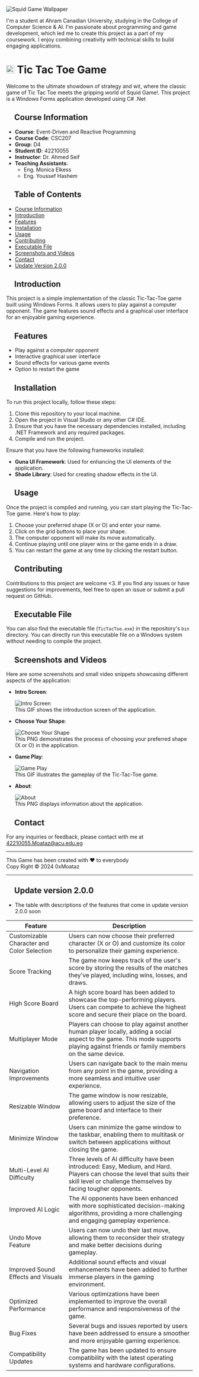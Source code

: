 
![Squid Game Wallpaper](Doc/Screenshot/SquidGame.jpg)

I'm a student at Ahram Canadian University, studying in the College of Computer Science & AI. I'm passionate about programming and game development, which led me to create this project as a part of my coursework. I enjoy combining creativity with technical skills to build engaging applications.

# <img src="Doc/Icons/TicTacToe.ico" style="width:0.80em; height:0.80em;"/> Tic Tac Toe Game 

Welcome to the ultimate showdown of strategy and wit, where the classic game of Tic Tac Toe meets the gripping world of Squid Game!. This project is a Windows Forms application developed using C# .Net

## <img src="Doc/Icons/Course_Information_25px.png" style="width:0.80em; height:0.80em;"/> Course Information

- **Course**: Event-Driven and Reactive Programming
- **Course Code**: CSC207
- **Group**: D4
- **Student ID**: 42210055
- **Instructor**: Dr. Ahmed Seif
- **Teaching Assistants**:
  - Eng. Monica Elkess
  - Eng. Youssef Hashem

## <img src="Doc/Icons/Table_of_Contents_25px.png" style="width:0.80em; height:0.80em;"/> Table of Contents

- [Course Information](#course-information)
- [Introduction](#introduction)
- [Features](#features)
- [Installation](#installation)
- [Usage](#usage)
- [Contributing](#contributing)
- [Executable File](#executable-file)
- [Screenshots and Videos](#screenshots-and-videos)
- [Contact](#contact)
- [Update Version 2.0.0](#update-version-200)

## <img src="Doc/Icons/Introduction_25px.png" style="width:0.80em; height:0.80em;"/> Introduction

This project is a simple implementation of the classic Tic-Tac-Toe game built using Windows Forms. It allows users to play against a computer opponent. The game features sound effects and a graphical user interface for an enjoyable gaming experience.

## <img src="Doc/Icons/Features_25px.png" style="width:0.80em; height:0.80em;"/> Features

- Play against a computer opponent
- Interactive graphical user interface
- Sound effects for various game events
- Option to restart the game

## <img src="Doc/Icons/Installation_25px.png" style="width:0.80em; height:0.80em;"/> Installation

To run this project locally, follow these steps:

1. Clone this repository to your local machine.
2. Open the project in Visual Studio or any other C# IDE.
3. Ensure that you have the necessary dependencies installed, including .NET Framework and any required packages.
4. Compile and run the project.

Ensure that you have the following frameworks installed:

- **Guna UI Framework**: Used for enhancing the UI elements of the application.
- **Shade Library**: Used for creating shadow effects in the UI.

## <img src="Doc/Icons/Usage_25px.png" style="width:0.80em; height:0.80em;"/> Usage

Once the project is compiled and running, you can start playing the Tic-Tac-Toe game. Here's how to play:

1. Choose your preferred shape (X or O) and enter your name.
2. Click on the grid buttons to place your shape.
3. The computer opponent will make its move automatically.
4. Continue playing until one player wins or the game ends in a draw.
5. You can restart the game at any time by clicking the restart button.

## <img src="Doc/Icons/Contributing_25px.png" style="width:0.80em; height:0.80em;"/> Contributing

Contributions to this project are welcome <3. If you find any issues or have suggestions for improvements, feel free to open an issue or submit a pull request on GitHub.

## <img src="Doc/Icons/Executable_File_25px.png" style="width:0.80em; height:0.80em;"/> Executable File

You can also find the executable file (`TicTacToe.exe`) in the repository's `bin` directory. You can directly run this executable file on a Windows system without needing to compile the project.

## <img src="Doc/Icons/Screenshots_and_Videos_25px.png" style="width:0.80em; height:0.80em;"/> Screenshots and Videos

Here are some screenshots and small video snippets showcasing different aspects of the application:

- **Intro Screen**:
  
  ![Intro Screen](Doc/Screenshot/sg1600x900.gif)  
  This GIF shows the introduction screen of the application.

- **Choose Your Shape**:
  
  ![Choose Your Shape](Doc/Screenshot/Screen04.gif)  
  This PNG demonstrates the process of choosing your preferred shape (X or O) in the application.

- **Game Play**:
  
  ![Game Play](Doc/Screenshot/Screen01.gif)  
  This GIF illustrates the gameplay of the Tic-Tac-Toe game.
  
- **About**:

  ![About](Doc/Screenshot/Screen05.gif)  
  This PNG displays information about the application.
  
## <img src="Doc/Icons/Contact_25px.png" style="width:0.80em; height:0.80em;"/> Contact

For any inquiries or feedback, please contact with me at 42210055.Moataz@acu.edu.eg

---

This Game has been created with ❤️ to everybody  
Copy Right © 2024 0xMoataz

---
## <img src="Doc/Icons/Update_25px.png" style="width:0.80em; height:0.80em;"/> Update version 2.0.0
- The table with descriptions of the features that come in update version 2.0.0 soon

| Feature                                          | Description                                                                                             |
|--------------------------------------------------|---------------------------------------------------------------------------------------------------------|
| Customizable Character and Color Selection       | Users can now choose their preferred character (X or O) and customize its color to personalize their gaming experience. |
| Score Tracking                                   | The game now keeps track of the user's score by storing the results of the matches they've played, including wins, losses, and draws. |
| High Score Board                                 | A high score board has been added to showcase the top-performing players. Users can compete to achieve the highest score and secure their place on the board. |
| Multiplayer Mode                                 | Players can choose to play against another human player locally, adding a social aspect to the game. This mode supports playing against friends or family members on the same device. |
| Navigation Improvements                          | Users can navigate back to the main menu from any point in the game, providing a more seamless and intuitive user experience. |
| Resizable Window                                 | The game window is now resizable, allowing users to adjust the size of the game board and interface to their preference. |
| Minimize Window                                  | Users can minimize the game window to the taskbar, enabling them to multitask or switch between applications without closing the game. |
| Multi-Level AI Difficulty                        | Three levels of AI difficulty have been introduced: Easy, Medium, and Hard. Players can choose the level that suits their skill level or challenge themselves by facing tougher opponents. |
| Improved AI Logic                                | The AI opponents have been enhanced with more sophisticated decision-making algorithms, providing a more challenging and engaging gameplay experience. |
| Undo Move Feature                                | Users can now undo their last move, allowing them to reconsider their strategy and make better decisions during gameplay. |
| Improved Sound Effects and Visuals               | Additional sound effects and visual enhancements have been added to further immerse players in the gaming environment. |
| Optimized Performance                            | Various optimizations have been implemented to improve the overall performance and responsiveness of the game. |
| Bug Fixes                                        | Several bugs and issues reported by users have been addressed to ensure a smoother and more enjoyable gaming experience. |
| Compatibility Updates                            | The game has been updated to ensure compatibility with the latest operating systems and hardware configurations. |
